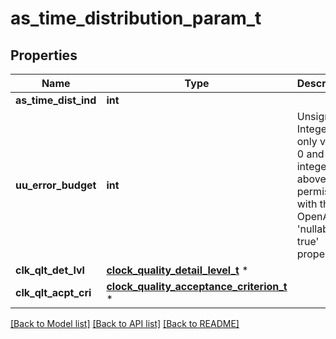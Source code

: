 # as_time_distribution_param_t

## Properties
Name | Type | Description | Notes
------------ | ------------- | ------------- | -------------
**as_time_dist_ind** | **int** |  | [optional] 
**uu_error_budget** | **int** | Unsigned Integer, i.e. only value 0 and integers above 0 are permissible with the OpenAPI &#39;nullable: true&#39; property.  | [optional] 
**clk_qlt_det_lvl** | [**clock_quality_detail_level_t**](clock_quality_detail_level.md) \* |  | [optional] 
**clk_qlt_acpt_cri** | [**clock_quality_acceptance_criterion_t**](clock_quality_acceptance_criterion.md) \* |  | [optional] 

[[Back to Model list]](../README.md#documentation-for-models) [[Back to API list]](../README.md#documentation-for-api-endpoints) [[Back to README]](../README.md)


